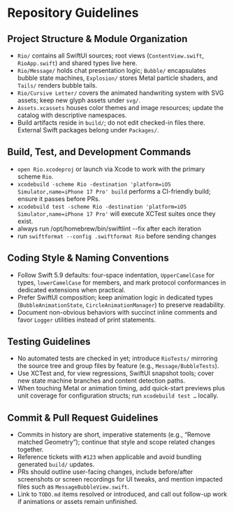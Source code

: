 # Repository Guidelines

## Project Structure & Module Organization
- `Rio/` contains all SwiftUI sources; root views (`ContentView.swift`, `RioApp.swift`) and shared types live here.
- `Rio/Message/` holds chat presentation logic; `Bubble/` encapsulates bubble state machines, `Explosion/` stores Metal particle shaders, and `Tails/` renders bubble tails.
- `Rio/Cursive Letter/` covers the animated handwriting system with SVG assets; keep new glyph assets under `svg/`.
- `Assets.xcassets` houses color themes and image resources; update the catalog with descriptive namespaces.
- Build artifacts reside in `build/`; do not edit checked-in files there. External Swift packages belong under `Packages/`.

## Build, Test, and Development Commands
- `open Rio.xcodeproj` or launch via Xcode to work with the primary scheme `Rio`.
- `xcodebuild -scheme Rio -destination 'platform=iOS Simulator,name=iPhone 17 Pro' build` performs a CI-friendly build; ensure it passes before PRs.
- `xcodebuild test -scheme Rio -destination 'platform=iOS Simulator,name=iPhone 17 Pro'` will execute XCTest suites once they exist.
- always run /opt/homebrew/bin/swiftlint --fix after each iteration
- run `swiftformat --config .swiftformat Rio` before sending changes

## Coding Style & Naming Conventions
- Follow Swift 5.9 defaults: four-space indentation, `UpperCamelCase` for types, `lowerCamelCase` for members, and mark protocol conformances in dedicated extensions when practical.
- Prefer SwiftUI composition; keep animation logic in dedicated types (`BubbleAnimationState`, `CircleAnimationManager`) to preserve readability.
- Document non-obvious behaviors with succinct inline comments and favor `Logger` utilities instead of print statements.

## Testing Guidelines
- No automated tests are checked in yet; introduce `RioTests/` mirroring the source tree and group files by feature (e.g., `Message/BubbleTests`).
- Use XCTest and, for view regressions, SwiftUI snapshot tools; cover new state machine branches and content detection paths.
- When touching Metal or animation timing, add quick-start previews plus unit coverage for configuration structs; run `xcodebuild test …` locally.

## Commit & Pull Request Guidelines
- Commits in history are short, imperative statements (e.g., “Remove matched Geometry”); continue that style and scope related changes together.
- Reference tickets with `#123` when applicable and avoid bundling generated `build/` updates.
- PRs should outline user-facing changes, include before/after screenshots or screen recordings for UI tweaks, and mention impacted files such as `MessageBubbleView.swift`.
- Link to `TODO.md` items resolved or introduced, and call out follow-up work if animations or assets remain unfinished.
